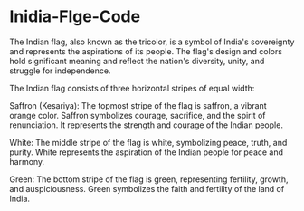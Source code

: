 # Inidia-Flge-Code
The Indian flag, also known as the tricolor, is a symbol of India's sovereignty and represents the aspirations of its people. The flag's design and colors hold significant meaning and reflect the nation's diversity, unity, and struggle for independence.

The Indian flag consists of three horizontal stripes of equal width:

Saffron (Kesariya): The topmost stripe of the flag is saffron, a vibrant orange color. Saffron symbolizes courage, sacrifice, and the spirit of renunciation. It represents the strength and courage of the Indian people.

White: The middle stripe of the flag is white, symbolizing peace, truth, and purity. White represents the aspiration of the Indian people for peace and harmony.

Green: The bottom stripe of the flag is green, representing fertility, growth, and auspiciousness. Green symbolizes the faith and fertility of the land of India.
